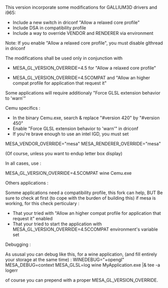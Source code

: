 This version incorporate some modifications  for GALLIUM3D drivers and i965:

- Include a new switch in driconf "Allow a relaxed core profile"
- Include DSA in compatibility profile
- Include a way to override VENDOR and RENDERER via environment


Note: If you enable "Allow a relaxed core profile", you must disable glthread  in driconf

The modifications shall be used only in conjunction with

 - MESA_GL_VERSION_OVERRIDE=4.5 for "Allow a relaxed core profile"

 - MESA_GL_VERSION_OVERRIDE=4.5COMPAT and "Allow an higher compat profile for application that request it"

Some applications will require additionaly "Force GLSL extension behavior to 'warn'"

Cemu specifics :

 - In the binary Cemu.exe, search & replace "#version 420" by "#version 450"
 - Enable "Force GLSL extension behavior to 'warn'" in driconf
 - If you're brave enough to use an intel IGD, you must set

  MESA_VENDOR_OVERRIDE="mesa" MESA_RENDERER_OVERRIDE="mesa"


  (Of course, unless you want to endup letter box display)


In all cases, use  :

MESA_GL_VERSION_OVERRIDE=4.5COMPAT wine Cemu.exe

Others applications :


Somme applications need a compatibility profile, this fork can help, BUT
Be sure to check at first (to cope with the burden of building this) if mesa is working, for this check perticulary :
- That your tried with "Allow an higher compat profile for application that request it" enabled
- That your tried to start the application with  MESA_GL_VERSION_OVERRIDE=4.5CCOMPAT environment's variable set


Debugging :

As ususal you can debug like this, for a wine application, (and fill entirely your storage at the same time) :
WINEDEBUG="+opengl" MESA_DEBUG=context MESA_GLSL=log  wine MyApplication.exe |& tee -a logerr

of course you can prepend with a proper MESA_GL_VERSION_OVERRIDE.




